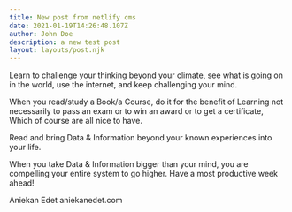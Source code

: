 ```yaml
---
title: New post from netlify cms
date: 2021-01-19T14:26:48.107Z
author: John Doe
description: a new test post
layout: layouts/post.njk
---
```



Learn to challenge your thinking beyond your climate, see what is going on in the world, use the internet, and keep challenging your mind.

When you read/study a Book/a Course, do it for the benefit of Learning not necessarily to pass an exam or to win an award or to get a certificate, Which of course are all nice to have.

Read and bring Data & Information beyond your known experiences into your life.

When you take Data & Information bigger than your mind, you are compelling your entire system to go higher. Have a most productive week ahead!

Aniekan Edet aniekanedet.com
